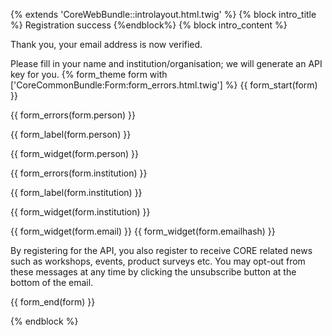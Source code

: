 {% extends 'CoreWebBundle::introlayout.html.twig' %} {% block intro\_title %} Registration success {%endblock%} {% block intro\_content %}

Thank you, your email address is now verified.  
  
Please fill in your name and institution/organisation; we will generate an API key for you. {% form\_theme form with \['CoreCommonBundle:Form:form\_errors.html.twig'\] %} {{ form\_start(form) }}

{{ form\_errors(form.person) }}

{{ form\_label(form.person) }}

{{ form\_widget(form.person) }}

{{ form\_errors(form.institution) }}

{{ form\_label(form.institution) }}

{{ form\_widget(form.institution) }}

  
{{ form\_widget(form.email) }} {{ form\_widget(form.emailhash) }}

By registering for the API, you also register to receive CORE related news such as workshops, events, product surveys etc. You may opt-out from these messages at any time by clicking the unsubscribe button at the bottom of the email.

{{ form\_end(form) }}

{% endblock %}